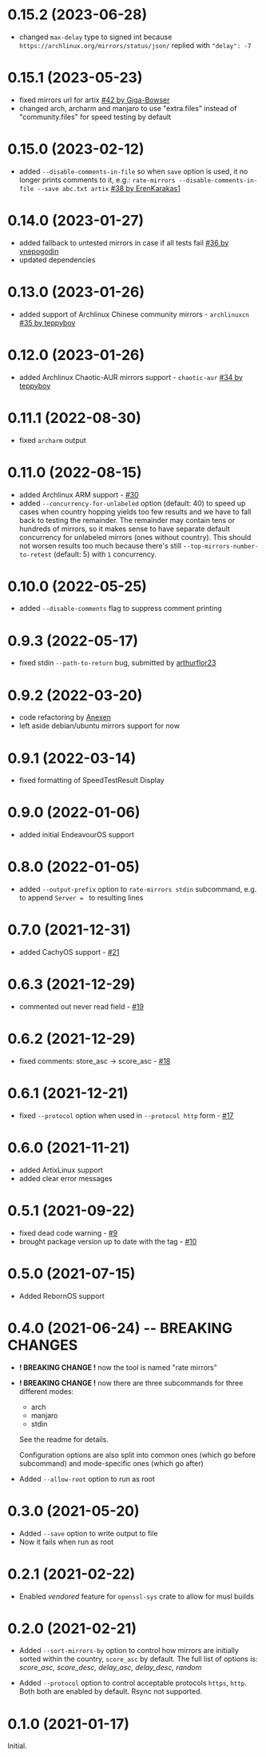 # 0.15.2 (2023-06-28)

- changed `max-delay` type to signed int because
  `https://archlinux.org/mirrors/status/json/` replied with `"delay": -7`

# 0.15.1 (2023-05-23)

- fixed mirrors url for artix [#42 by Giga-Bowser](https://github.com/westandskif/rate-mirrors/pull/42)
- changed arch, archarm and manjaro to use "extra.files" instead of
  "community.files" for speed testing by default

# 0.15.0 (2023-02-12)

 - added `--disable-comments-in-file` so when `save` option is used, it no
   longer prints comments to it, e.g.: `rate-mirrors --disable-comments-in-file --save abc.txt artix`
   [#38 by ErenKarakas1](https://github.com/westandskif/rate-mirrors/pull/38)

# 0.14.0 (2023-01-27)

 - added fallback to untested mirrors in case if all tests fail [#36 by vnepogodin](https://github.com/westandskif/rate-mirrors/pull/36)
 - updated dependencies

# 0.13.0 (2023-01-26)

 - added support of Archlinux Chinese community mirrors - `archlinuxcn` [#35 by teppyboy](https://github.com/westandskif/rate-mirrors/pull/35)

# 0.12.0 (2023-01-26)

 - added Archlinux Chaotic-AUR mirrors support - `chaotic-aur` [#34 by teppyboy](https://github.com/westandskif/rate-mirrors/pull/34)

# 0.11.1 (2022-08-30)

 - fixed `archarm` output

# 0.11.0 (2022-08-15)

- added Archlinux ARM support - [#30](https://github.com/westandskif/rate-mirrors/pull/30)
- added `--concurrency-for-unlabeled` option (default: 40) to speed up cases
  when country hopping yields too few results and we have to fall back to
  testing the remainder. The remainder may contain tens or hundreds of mirrors,
  so it makes sense to have separate default concurrency for unlabeled mirrors
  (ones without country). This should not worsen results too much because
  there's still `--top-mirrors-number-to-retest` (default: 5) with `1`
  concurrency.

# 0.10.0 (2022-05-25)

- added `--disable-comments` flag to suppress comment printing

# 0.9.3 (2022-05-17)

- fixed stdin `--path-to-return` bug, submitted by [arthurflor23](https://github.com/westandskif/rate-mirrors/issues/28)

# 0.9.2 (2022-03-20)

- code refactoring by [Anexen](https://github.com/Anexen)
- left aside debian/ubuntu mirrors support for now

# 0.9.1 (2022-03-14)

- fixed formatting of SpeedTestResult Display

# 0.9.0 (2022-01-06)

- added initial EndeavourOS support

# 0.8.0 (2022-01-05)

- added `--output-prefix` option to `rate-mirrors stdin` subcommand, e.g. to
  append `Server = ` to resulting lines

# 0.7.0 (2021-12-31)

- added CachyOS support - [#21](https://github.com/westandskif/rate-mirrors/pull/21)

# 0.6.3 (2021-12-29)

- commented out never read field - [#19](https://github.com/westandskif/rate-mirrors/issues/19)

# 0.6.2 (2021-12-29)

- fixed comments: store_asc -> score_asc - [#18](https://github.com/westandskif/rate-mirrors/issues/18)

# 0.6.1 (2021-12-21)

- fixed `--protocol` option when used in `--protocol http` form - [#17](https://github.com/westandskif/rate-mirrors/pull/17)

# 0.6.0 (2021-11-21)

- added ArtixLinux support
- added clear error messages

# 0.5.1 (2021-09-22)

- fixed dead code warning - [#9](https://github.com/westandskif/rate-mirrors/issues/9)
- brought package version up to date with the tag - [#10](https://github.com/westandskif/rate-mirrors/issues/10)

# 0.5.0 (2021-07-15)

- Added RebornOS support

# 0.4.0 (2021-06-24) -- BREAKING CHANGES

- **! BREAKING CHANGE !** now the tool is named "rate mirrors"
- **! BREAKING CHANGE !** now there are three subcommands for three different modes:

  - arch
  - manjaro
  - stdin

  See the readme for details.

  Configuration options are also split into common ones (which go before
  subcommand) and mode-specific ones (which go after)

- Added `--allow-root` option to run as root

# 0.3.0 (2021-05-20)

- Added `--save` option to write output to file
- Now it fails when run as root

# 0.2.1 (2021-02-22)

- Enabled _vendored_ feature for `openssl-sys` crate to allow for musl builds

# 0.2.0 (2021-02-21)

- Added `--sort-mirrors-by` option to control how mirrors are initially sorted
  within the country, `score_asc` by default. The full list of options is:
  _score_asc, score_desc, delay_asc, delay_desc, random_

- Added `--protocol` option to control acceptable protocols `https`, `http`. Both
  both are enabled by default. Rsync not supported.

# 0.1.0 (2021-01-17)

Initial.
